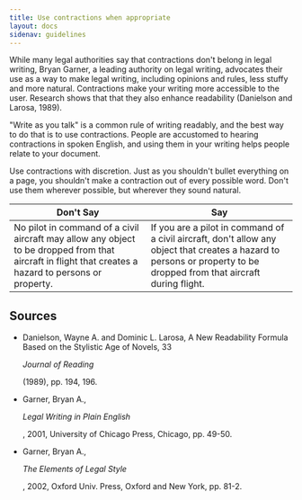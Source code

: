```yaml
---
title: Use contractions when appropriate
layout: docs
sidenav: guidelines
---
```


While many legal authorities say that contractions don't belong in legal writing, Bryan Garner, a leading authority on legal writing, advocates their use as a way to make legal writing, including opinions and rules, less stuffy and more natural. Contractions make your writing more accessible to the user. Research shows that that they also enhance readability (Danielson and Larosa, 1989).

"Write as you talk" is a common rule of writing readably, and the best way to do that is to use contractions. People are accustomed to hearing contractions in spoken English, and using them in your writing helps people relate to your document.

Use contractions with discretion. Just as you shouldn't bullet everything on a page, you shouldn't make a contraction out of every possible word. Don't use them wherever possible, but wherever they sound natural.

Don't Say                                                                                                                                             | Say
----------------------------------------------------------------------------------------------------------------------------------------------------- | ----------------------------------------------------------------------------------------------------------------------------------------------------------------------
No pilot in command of a civil aircraft may allow any object to be dropped from that aircraft in flight that creates a hazard to persons or property. | If you are a pilot in command of a civil aircraft, don't allow any object that creates a hazard to persons or property to be dropped from that aircraft during flight.

## Sources

- Danielson, Wayne A. and Dominic L. Larosa, A New Readability Formula Based on the Stylistic Age of Novels, 33

  <cite>Journal of Reading</cite>

  (1989), pp. 194, 196.

- Garner, Bryan A.,

  <cite>Legal Writing in Plain English</cite>

  , 2001, University of Chicago Press, Chicago, pp. 49-50.

- Garner, Bryan A.,

  <cite>The Elements of Legal Style</cite>

  , 2002, Oxford Univ. Press, Oxford and New York, pp. 81-2.
